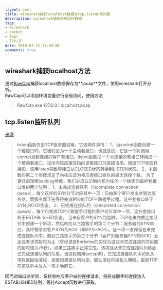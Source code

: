```yaml
---
layout: post
title: wireshark捕获localhost数据及tcp.listen等问题
description: wireshark捕获本地回环数据
tags:
- wireshark
- socket
- tool
- TCP/IP
date: 2018-07-12 12:34:56
comments: true
---
```


## wireshark捕获localhost方法
通过[RawCap](http://www.netresec.com/?page=RawCap)捕获localhost数据保存为**.pcap**文件，使用wireshark打开分析。  
RawCap可以添加环境变量进行全局访问，使用方法
>RawCap.exe 127.0.0.1 localhost.pcap

## tcp.listen监听队列
[来源](https://blog.csdn.net/tong_huijiao/article/details/53541197)
> listen函数仅由TCP服务器调用，它做两件事情： 
1、当socket函数创建一个套接口时，它被假设为一个主动套装口，也就是说，它是一个将调用connet发起连接的客户套接口。listen函数把一个未连接的套接口转换成一个被动套接口，指示内核应接受指向该套接口的连接请求。根据TCP状态转换图，调用listen导致套接口从CLOSED状态转换到LISTEN状态。 
2、本函数的第二个参数规定了内核应该为相应套接口排队的最大连接个数。 
为了更好的理解backlog参数，我们必须认识到内核为任何一个给定的监听套接口维护两个队列： 
1、未完成连接队列（incomplete connection queue），每个这样的SYN分节对应其中一项：已由某个客户发出并到达服务器，而服务器正在等待完成相应的TCP三路握手过程。这些套接口处于SYN_RCVD状态。 
2、已完成连接队列（completed connection queue），每个已完成TCP三路握手过程的客户对应其中一项。这些套接口处于ESTABLISHED状态。 
当来自客户的SYN到达时，TCP在未完成连接队列中创建一个新项，然后响应以三路握手的第二个分节：服务器的SYN响应，其中稍带对客户SYN的ACK（即SYN+ACK）。这一项一直保留在未完成连接队列中，直到三路握手的第三个分节（客户对服务器SYN的ACK）到达或者该项超时为止（曾经源自Berkeley的实现为这些未完成连接的项设置的超时值为75秒）。如果三路握手正常完成，该项就从未完成连接队列移到已完成连接队列的队尾。当进程调用accept时，已完成连接队列中的队头项将返回给进程，或者如果该队列为空，那么进程将被投入睡眠，直到TCP在该队列中放入一项才唤醒它。    

因而对端口监听后，系统会响应客户端的连接请求，将完成握手的连接放入ESTABLISHED队列，等待Accept函数进行获取。
